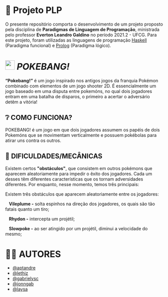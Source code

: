 # 📑 Projeto PLP 

O presente repositório comporta o desenvolvimento de um projeto proposto pela disciplina de **Paradigmas de Linguagem de Programação**, ministrada pelo professor **Everton Leandro Galdino** no período 2021.2 - UFCG. Para este projeto, foram utilizadas as linguagens de programação [Haskell](https://github.com/aptandre/BANG/tree/main/Haskell/bang) (Paradigma funcional) e [Prolog](https://github.com/aptandre/BANG/tree/main/Prolog) (Paradigma lógico).

# <img src="https://cdn-icons-png.flaticon.com/512/188/188918.png?w=826&t=st=1657547419~exp=1657548019~hmac=fb3e922e92807a21bb9cf2c1a3a453e3b7d45432045977b093ac344f4a23b03f" width=30px> _POKEBANG!_

**“Pokebang!”** é um jogo inspirado nos antigos jogos da franquia Pokémon combinado com elementos de um jogo shooter 2D. É essencialmente um jogo baseado em uma disputa entre pokemóns, no qual dois jogadores entram em uma batalha de disparos, o primeiro a acertar o adversário detêm a vitória!

## ❔ COMO FUNCIONA?

POKEBANG! é um jogo em que dois jogadores assumem os papéis de dois Pokemóns que se movimentam verticalmente e possuem pokébolas para atirar uns contra os outros.

## 🤔 DIFICULDADES/MECÂNICAS

Existem certos <strong>"obstáculos"</strong>, que consistem em outros pokémons que aparecem aleatoriamente para impedir o êxito dos jogadores. Cada um desses têm diferentes características que os tornam adversidades diferentes. Por enquanto, nesse momento, temos três principais:

Existem três obstáculos que aparecem aleatoriamente entre os jogadores:

&nbsp;&nbsp;&nbsp;**Vileplume -** solta espinhos na direção dos jogadores, os quais são tão fatais quanto um tiro;

&nbsp;&nbsp;&nbsp;**Rhydon -** intercepta um projétil;

&nbsp;&nbsp;&nbsp;**Slowpoke -** ao ser atingido por um projétil, diminui a velocidade do mesmo;

# 👨‍💻 AUTORES

- [@aptandre](https://github.com/aptandre) 
- [@lethiz](https://github.com/lethiz) 
- [@gabrielvsc](https://www.github.com/gabrielvsc)
- [@jonngab](https://github.com/jonngab) 
- [@laysa]()
